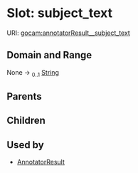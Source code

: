 
# Slot: subject_text




URI: [gocam:annotatorResult__subject_text](http://w3id.org/ontogpt/gocam/annotatorResult__subject_text)


## Domain and Range

None &#8594;  <sub>0..1</sub> [String](types/String.md)

## Parents


## Children


## Used by

 * [AnnotatorResult](AnnotatorResult.md)
